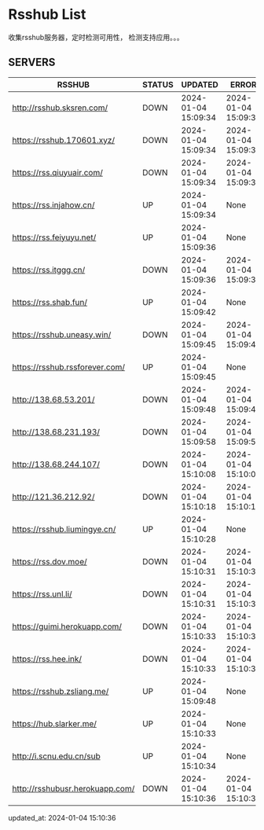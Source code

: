# Rsshub List

收集rsshub服务器，定时检测可用性， 检测支持应用。。。


## SERVERS

|  RSSHUB   | STATUS  | UPDATED  | ERROR  | TWITTER |  
|  ----  | ----  | ----  | ----  | ---- |  
| http://rsshub.sksren.com/ | DOWN | 2024-01-04 15:09:34 | 2024-01-04 15:09:34 |  
| https://rsshub.170601.xyz/ | DOWN | 2024-01-04 15:09:34 | 2024-01-04 15:09:34 |  
| https://rss.qiuyuair.com/ | DOWN | 2024-01-04 15:09:34 | 2024-01-04 15:09:34 |  
| https://rss.injahow.cn/ | UP | 2024-01-04 15:09:34 | None ||  
| https://rss.feiyuyu.net/ | UP | 2024-01-04 15:09:36 | None ||  
| https://rss.itggg.cn/ | DOWN | 2024-01-04 15:09:36 | 2024-01-04 15:09:36 |  
| https://rss.shab.fun/ | UP | 2024-01-04 15:09:42 | None ||  
| https://rsshub.uneasy.win/ | DOWN | 2024-01-04 15:09:45 | 2024-01-04 15:09:45 |  
| https://rsshub.rssforever.com/ | UP | 2024-01-04 15:09:45 | None ||  
| http://138.68.53.201/ | DOWN | 2024-01-04 15:09:48 | 2024-01-04 15:09:48 |  
| http://138.68.231.193/ | DOWN | 2024-01-04 15:09:58 | 2024-01-04 15:09:58 |  
| http://138.68.244.107/ | DOWN | 2024-01-04 15:10:08 | 2024-01-04 15:10:08 |  
| http://121.36.212.92/ | DOWN | 2024-01-04 15:10:18 | 2024-01-04 15:10:18 |  
| https://rsshub.liumingye.cn/ | UP | 2024-01-04 15:10:28 | None ||  
| https://rss.dov.moe/ | DOWN | 2024-01-04 15:10:31 | 2024-01-04 15:10:31 |  
| https://rss.unl.li/ | DOWN | 2024-01-04 15:10:31 | 2024-01-04 15:10:31 |  
| https://guimi.herokuapp.com/ | DOWN | 2024-01-04 15:10:33 | 2024-01-04 15:10:33 |  
| https://rss.hee.ink/ | DOWN | 2024-01-04 15:10:33 | 2024-01-04 15:10:33 |  
| https://rsshub.zsliang.me/ | UP | 2024-01-04 15:09:48 | None |OK|  
| https://hub.slarker.me/ | UP | 2024-01-04 15:10:33 | None ||  
| http://i.scnu.edu.cn/sub | UP | 2024-01-04 15:10:34 | None ||  
| http://rsshubusr.herokuapp.com/ | DOWN | 2024-01-04 15:10:36 | 2024-01-04 15:10:36 |  
  

updated_at: 2024-01-04 15:10:36  
